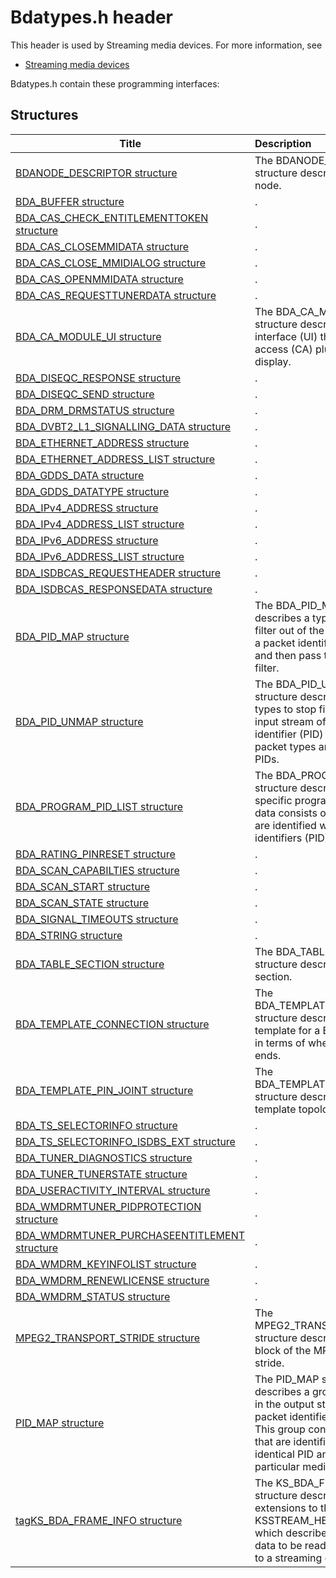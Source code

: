 # Bdatypes.h header


This header is used by Streaming media devices. For more information, see
- [Streaming media devices](../_stream/index.md)

Bdatypes.h contain these programming interfaces:


## Structures

| Title   | Description   |
| ---- |:---- |
| [BDANODE_DESCRIPTOR structure](ns-bdatypes--bdanode-descriptor.md) | The BDANODE_DESCRIPTOR structure describes a BDA node. |
| [BDA_BUFFER structure](ns-bdatypes--bda-buffer.md) | . |
| [BDA_CAS_CHECK_ENTITLEMENTTOKEN structure](ns-bdatypes--bda-cas-check-entitlementtoken.md) | . |
| [BDA_CAS_CLOSEMMIDATA structure](ns-bdatypes--bda-cas-closemmidata.md) | . |
| [BDA_CAS_CLOSE_MMIDIALOG structure](ns-bdatypes--bda-cas-close-mmidialog.md) | . |
| [BDA_CAS_OPENMMIDATA structure](ns-bdatypes--bda-cas-openmmidata.md) | . |
| [BDA_CAS_REQUESTTUNERDATA structure](ns-bdatypes--bda-cas-requesttunerdata.md) | . |
| [BDA_CA_MODULE_UI structure](ns-bdatypes--bda-ca-module-ui.md) | The BDA_CA_MODULE_UI structure describes the user interface (UI) that conditional access (CA) plugins can display. |
| [BDA_DISEQC_RESPONSE structure](ns-bdatypes--bda-diseqc-response.md) | . |
| [BDA_DISEQC_SEND structure](ns-bdatypes--bda-diseqc-send.md) | . |
| [BDA_DRM_DRMSTATUS structure](ns-bdatypes--bda-drm-drmstatus.md) | . |
| [BDA_DVBT2_L1_SIGNALLING_DATA structure](ns-bdatypes--bda-dvbt2-l1-signalling-data.md) | . |
| [BDA_ETHERNET_ADDRESS structure](ns-bdatypes--bda-ethernet-address.md) | . |
| [BDA_ETHERNET_ADDRESS_LIST structure](ns-bdatypes--bda-ethernet-address-list.md) | . |
| [BDA_GDDS_DATA structure](ns-bdatypes--bda-gdds-data.md) | . |
| [BDA_GDDS_DATATYPE structure](ns-bdatypes--bda-gdds-datatype.md) | . |
| [BDA_IPv4_ADDRESS structure](ns-bdatypes--bda-ipv4-address.md) | . |
| [BDA_IPv4_ADDRESS_LIST structure](ns-bdatypes--bda-ipv4-address-list.md) | . |
| [BDA_IPv6_ADDRESS structure](ns-bdatypes--bda-ipv6-address.md) | . |
| [BDA_IPv6_ADDRESS_LIST structure](ns-bdatypes--bda-ipv6-address-list.md) | . |
| [BDA_ISDBCAS_REQUESTHEADER structure](ns-bdatypes--bda-isdbcas-requestheader.md) | . |
| [BDA_ISDBCAS_RESPONSEDATA structure](ns-bdatypes--bda-isdbcas-responsedata.md) | . |
| [BDA_PID_MAP structure](ns-bdatypes--bda-pid-map.md) | The BDA_PID_MAP structure describes a type of data to filter out of the input stream of a packet identifier (PID) filter and then pass to a downstream filter. |
| [BDA_PID_UNMAP structure](ns-bdatypes--bda-pid-unmap.md) | The BDA_PID_UNMAP structure describes packet types to stop filtering from the input stream of a packet identifier (PID) filter. These packet types are identified with PIDs. |
| [BDA_PROGRAM_PID_LIST structure](ns-bdatypes--bda-program-pid-list.md) | The BDA_PROGRAM_PID_LIST structure describes data of a specific program to view. This data consists of packets that are identified with packet identifiers (PID). |
| [BDA_RATING_PINRESET structure](ns-bdatypes--bda-rating-pinreset.md) | . |
| [BDA_SCAN_CAPABILTIES structure](ns-bdatypes--bda-scan-capabilties.md) | . |
| [BDA_SCAN_START structure](ns-bdatypes--bda-scan-start.md) | . |
| [BDA_SCAN_STATE structure](ns-bdatypes--bda-scan-state.md) | . |
| [BDA_SIGNAL_TIMEOUTS structure](ns-bdatypes--bda-signal-timeouts.md) | . |
| [BDA_STRING structure](ns-bdatypes--bda-string.md) | . |
| [BDA_TABLE_SECTION structure](ns-bdatypes--bda-table-section.md) | The BDA_TABLE_SECTION structure describes a table section. |
| [BDA_TEMPLATE_CONNECTION structure](ns-bdatypes--bda-template-connection.md) | The BDA_TEMPLATE_CONNECTION structure describes the template for a BDA connection in terms of where it begins and ends. |
| [BDA_TEMPLATE_PIN_JOINT structure](ns-bdatypes--bda-template-pin-joint.md) | The BDA_TEMPLATE_PIN_JOINT structure describes a joint in a template topology. |
| [BDA_TS_SELECTORINFO structure](ns-bdatypes--bda-ts-selectorinfo.md) | . |
| [BDA_TS_SELECTORINFO_ISDBS_EXT structure](ns-bdatypes--bda-ts-selectorinfo-isdbs-ext.md) | . |
| [BDA_TUNER_DIAGNOSTICS structure](ns-bdatypes--bda-tuner-diagnostics.md) | . |
| [BDA_TUNER_TUNERSTATE structure](ns-bdatypes--bda-tuner-tunerstate.md) | . |
| [BDA_USERACTIVITY_INTERVAL structure](ns-bdatypes--bda-useractivity-interval.md) | . |
| [BDA_WMDRMTUNER_PIDPROTECTION structure](ns-bdatypes--bda-wmdrmtuner-pidprotection.md) | . |
| [BDA_WMDRMTUNER_PURCHASEENTITLEMENT structure](ns-bdatypes--bda-wmdrmtuner-purchaseentitlement.md) | . |
| [BDA_WMDRM_KEYINFOLIST structure](ns-bdatypes--bda-wmdrm-keyinfolist.md) | . |
| [BDA_WMDRM_RENEWLICENSE structure](ns-bdatypes--bda-wmdrm-renewlicense.md) | . |
| [BDA_WMDRM_STATUS structure](ns-bdatypes--bda-wmdrm-status.md) | . |
| [MPEG2_TRANSPORT_STRIDE structure](ns-bdatypes--mpeg2-transport-stride.md) | The MPEG2_TRANSPORT_STRIDE structure describes the format block of the MPEG2 transport stride. |
| [PID_MAP structure](ns-bdatypes-pid-map.md) | The PID_MAP structure describes a group of packets in the output stream of a packet identifier (PID) filter. This group consists of packets that are identified with an identical PID and contain particular media content. |
| [tagKS_BDA_FRAME_INFO structure](ns-bdatypes-tagks-bda-frame-info.md) | The KS_BDA_FRAME_INFO structure describes BDA extensions to the KSSTREAM_HEADER structure, which describes a packet of data to be read from or written to a streaming driver pin. |
